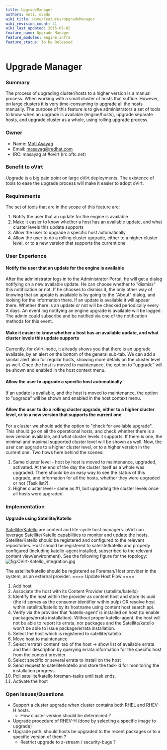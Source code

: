 ```yaml
---
title: UpgradeManager
authors: moti, ovedo
wiki_title: Home/Features/UpgradeManager
wiki_revision_count: 41
wiki_last_updated: 2015-06-02
feature_name: Upgrade Manager
feature_modules: engine,infra
feature_status: To be Released
---
```


# Upgrade Manager

### Summary

The process of upgrading cluster/hosts to a higher version is a manual process. When working with a small cluster of hosts that suffice. However, on large clusters it is very time-consuming to upgrade all the hosts manually. The purpose of this feature is to give administrators a set of tools to know when an upgrade is available (engine/hosts), upgrade separate hosts, and upgrade cluster as a whole, using rolling upgrade process.

### Owner

*   Name: [Moti Asayag](User:masayag)
*   Email: <masayag@redhat.com>
*   IRC: masayag at #ovirt (irc.oftc.net)

### Benefit to oVirt

Upgrade is a big pain point on large oVirt deployments. The existence of tools to ease the upgrade process will make it easier to adopt oVirt.

### Requirements

The set of tools that are in the scope of this feature are:

1.  Notify the user that an update for the engine is available
2.  Make it easier to know whether a host has an available update, and what cluster levels this update supports
3.  Allow the user to upgrade a specific host automatically
4.  Allow the user to do a rolling cluster upgrade, either to a higher cluster level, or to a new version that supports the current one

### User Experience

#### Notify the user that an update for the engine is available

After the administrator logs in to the Administrator Portal, he will get a dialog notifying on a new available update.
He can choose whether to "dismiss" this notification or not. If he chooses to dismiss it, the only other way of knowing that an update is available is by going to the "About" dialog, and looking for the information there.
If an update is available it will appear there. Whether there is an update or not will be checked periodically every X days.
An event log notifying an engine upgrade is available will be logged. The admin could subscribe and be notified via one of the notification methods for this event.

#### Make it easier to know whether a host has an available update, and what cluster levels this update supports

Currently, for oVirt-node, it already shows you that there is an upgrade available, by an alert on the bottom of the general sub-tab.
We can add a similar alert also for regular hosts, showing more details on the cluster level as well.
Once the host is moved to maintenance, the option to "upgrade" will be shown and enabled in the host context menu.

#### Allow the user to upgrade a specific host automatically

If an update is available, and the host is moved to maintenance, the option to "upgrade" will be shown and enabled in the host context menu.

#### Allow the user to do a rolling cluster upgrade, either to a higher cluster level, or to a new version that supports the current one

For a cluster we should add the option to "check for available upgrade". This should go on all the operational hosts, and check whether there is a new version available, and what cluster levels it supports. If there is one, the minimal and maximal supported cluster level will be shown as well. Now, the user can upgrade to a higher cluster level, or to a higher version in the current one.
Two flows here behind the scenes:
1. Same cluster level - host by host is moved to maintenance, upgraded, activated. At the end of the day the cluster itself as a whole was upgraded. There should be an easy way to see the status of this upgrade, and information for all the hosts, whether they were upgraded or not (Task list?).
2. Higher cluster level - same as #1, but upgrading the cluster levels once all hosts were upgraded.

### Implementation

#### Upgrade using Satellite/Katello

[Satellite](https://access.redhat.com/products/red-hat-satellite)/[Katello](http://www.katello.org/) are content and life-cycle host managers.
oVirt can leverage Satellite/Katello capabilities to monitor and update the hosts.
Satellite/Katello should be registered and configured to the relevant repositories. Host should be registered to satellite/katello and properly configured (including katello-agent installed, subscribed to the relevant content view/environment).
See the following figure for the topology: ![](OVirt-Katello_integration.jpg "fig:OVirt-Katello_integration.jpg")

The satellite/katello should be registered as Foreman/Host provider in the system, as an external provider.
==== Update Host Flow ====

1.  Add host
2.  Associate the host with its Content Provider (satellite/katello)
3.  Identify the host within the provider as content host and store its uuid (the id serves as the consumer identifier within pulp) OR resolve host within satellite/katello by its hostname using content host search api.
4.  Verify via the provider that ‘katello-agent’ is installed on host (to enable packages/errata installation). Without proper katello-agent, the host will not be able to report its errata, nor packages and the Satellite/katello won't be able to issue package/errata installation.
5.  Select the host which is registered to satellite/katello
6.  Move host to maintenance
7.  Select ‘errata’/'content' tab of the host → show list of available errata and their description by querying errata information for the specific host from the content provider.
8.  Select specific or several errata to install on the host
9.  Send request to satellite/katello and store the task-id for monitoring the installation progress.
10. Poll satellite/katello foreman-tasks until task ends.
11. Activate the host

### Open Issues/Questions

*   Support a cluster upgrade when cluster contains both RHEL and RHEV-H hosts.
    -   How cluster version should be determined ?
*   Upgrade procedure of RHEV-H (done by selecting a specific image to upgrade)
*   Upgrade path: should hosts be upgraded to the recent packages or to a specific version of them ?
    -   Restrict upgrade to z-stream / security-bugs ?
